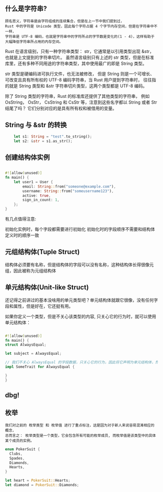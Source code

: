 ## 什么是字符串?
    顾名思义，字符串是由字符组成的连续集合，但是在上一节中我们提到过，
    Rust 中的字符是 Unicode 类型，因此每个字符占据 4 个字节内存空间，但是在字符串中不一样，
    字符串是 UTF-8 编码，也就是字符串中的字符所占的字节数是变化的(1 - 4)，这样有助于大幅降低字符串所占用的内存空间。

Rust 在语言级别，只有一种字符串类型： str，它通常是以引用类型出现 &str，也就是上文提到的字符串切片。
虽然语言级别只有上述的 str 类型，但是在标准库里，还有多种不同用途的字符串类型，其中使用最广的即是 String 类型。

str 类型是硬编码进可执行文件，也无法被修改，
但是 String 则是一个可增长、可改变且具有所有权的 UTF-8 编码字符串，当 Rust 用户提到字符串时，
往往指的就是 String 类型和 &str 字符串切片类型，这两个类型都是 UTF-8 编码。

除了 String 类型的字符串，Rust 的标准库还提供了其他类型的字符串，
例如 OsString， OsStr， CsString 和 CsStr 等，注意到这些名字都以 String 或者 Str 结尾了吗？
它们分别对应的是具有所有权和被借用的变量。


## String 与 &str 的转换

```rust
    let s1: String = "test".to_string();
    let s2: &str = s1.as_str();
```


## 创建结构体实例

```rust

#![allow(unused)]
fn main() {
    let user1 = User {
        email: String::from("someone@example.com"),
        username: String::from("someusername123"),
        active: true,
        sign_in_count: 1,
    };
}
```

有几点值得注意:

初始化实例时，每个字段都需要进行初始化
初始化时的字段顺序不需要和结构体定义时的顺序一致


## 元组结构体(Tuple Struct)

结构体必须要有名称，但是结构体的字段可以没有名称，这种结构体长得很像元组，因此被称为元组结构体

## 单元结构体(Unit-like Struct)

还记得之前讲过的基本没啥用的单元类型吧？单元结构体就跟它很像，没有任何字段和属性，但是好在，它还挺有用。

如果你定义一个类型，但是不关心该类型的内容, 只关心它的行为时，就可以使用 单元结构体：

```rust

#![allow(unused)]
fn main() {
struct AlwaysEqual;

let subject = AlwaysEqual;

// 我们不关心 AlwaysEqual 的字段数据，只关心它的行为，因此将它声明为单元结构体，然后再为它实现某个特征
impl SomeTrait for AlwaysEqual {

}
}

```


## dbg!


## 枚举
    我们对之前的 枚举类型 和 枚举值 进行了重点标注，这是因为对于新人来说容易混淆相应的概念，
    总而言之： 枚举类型是一个类型，它会包含所有可能的枚举成员, 而枚举值是该类型中的具体某个成员的实例。


```rust
enum PokerSuit {
  Clubs,
  Spades,
  Diamonds,
  Hearts,
}

let heart = PokerSuit::Hearts;
let diamond = PokerSuit::Diamonds;




```


